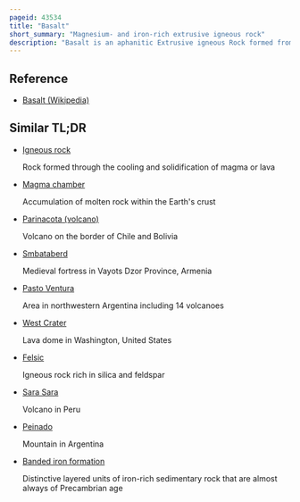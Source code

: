 ```yaml
---
pageid: 43534
title: "Basalt"
short_summary: "Magnesium- and iron-rich extrusive igneous rock"
description: "Basalt is an aphanitic Extrusive igneous Rock formed from the rapid Cooling of Low-Viscosity Lava rich in Magnesium and Iron exposed at or near the Surface of a. More than 90 % of all volcanic Rock on Earth is Basalt. Rapid cooling fine-grained Basalt is chemically equivalent to slow cooling coarse-grained Gabbro. The Eruption of Basalt Lava is observed by Geologists at about 20 Volcanoes per Year. Basalt is also an important Rock Type on other Planets in the solar System. For Example, the Bulk of the Plains of Venus, which cover ~80 % of the Surface, are basaltic ; the Lunar Maria are Plains of flood-basaltic Lava flows ; and Basalt is a common Rock on the Surface of Mars."
---
```


## Reference

- [Basalt (Wikipedia)](https://en.wikipedia.org/?curid=43534)

## Similar TL;DR

- [Igneous rock](/tldr/en/igneous-rock)

  Rock formed through the cooling and solidification of magma or lava

- [Magma chamber](/tldr/en/magma-chamber)

  Accumulation of molten rock within the Earth's crust

- [Parinacota (volcano)](/tldr/en/parinacota-volcano)

  Volcano on the border of Chile and Bolivia

- [Smbataberd](/tldr/en/smbataberd)

  Medieval fortress in Vayots Dzor Province, Armenia

- [Pasto Ventura](/tldr/en/pasto-ventura)

  Area in northwestern Argentina including 14 volcanoes

- [West Crater](/tldr/en/west-crater)

  Lava dome in Washington, United States

- [Felsic](/tldr/en/felsic)

  Igneous rock rich in silica and feldspar

- [Sara Sara](/tldr/en/sara-sara)

  Volcano in Peru

- [Peinado](/tldr/en/peinado)

  Mountain in Argentina

- [Banded iron formation](/tldr/en/banded-iron-formation)

  Distinctive layered units of iron-rich sedimentary rock that are almost always of Precambrian age
